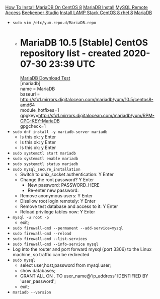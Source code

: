 [How To Install MariaDB On CentOS 8](https://www.linode.com/docs/databases/mariadb/how-to-install-mariadb-on-centos-8/)
[MariaDB Install](https://www.server-world.info/en/note?os=CentOS_8&p=mariadb&f=1)
[MySQL Remote Access](https://linuxize.com/post/mysql-remote-access/)
[Beekeeper Studio](https://www.beekeeperstudio.io/)
[Install LAMP Stack CentOS 8 rhel 8](https://www.linuxbabe.com/redhat/install-lamp-stack-centos-8-rhel-8)
[MariaDB](https://mariadb.org/download/)
* `sudo vim /etc/yum.repo.d/MariaDB.repo`
  * # MariaDB 10.5 [Stable] CentOS repository list - created 2020-07-30 23:39 UTC<br />
    [MariaDB Download Test](https://mariadb.org/download-test/)<br />
    [mariadb]<br />
    name = MariaDB<br />
    baseurl = http://sfo1.mirrors.digitalocean.com/mariadb/yum/10.5/centos8-amd64<br />
    module_hotfixes=1<br />
    gpgkey=http://sfo1.mirrors.digitalocean.com/mariadb/yum/RPM-GPG-KEY-MariaDB<br />
    gpgcheck=1<br />
* `sudo dnf install -y mariadb-server mariadb`
  * Is this ok: y Enter
  * Is this ok: y Enter
  * Is this ok: y Enter
* `sudo systemctl start mariadb`
* `sudo systemctl enable mariadb`
* `sudo systemctl status mariadb`
* `sudo mysql_secure_installation`
  * Switch to unix_socket authentication: Y Enter
  * Change the root password? Y Enter
    * New password: PASSWORD_HERE
    * Re-enter new password:
  * Remove anonymous users: Y Enter
  * Disallow root login remotely: Y Enter
  * Remove test database and access to it: Y Enter
  * Reload privilege tables now: Y Enter
* `mysql -u root -p`
  * exit;
* `sudo firewall-cmd --permanent --add-service=mysql`
* `sudo firewall-cmd --reload`
* `sudo firewall-cmd --list-services`
* `sudo firewall-cmd --info-service mysql`
* Log into the router and port forward mysql (port 3306) to the Linux machine, so traffic can be redirected
* `sudo mysql`
  * select user,host,password from mysql.user;
  * show databases;
  * GRANT ALL ON *.* TO user_name@'ip_address' IDENTIFIED BY 'user_password';
  * exit;
* `mariadb --version`
